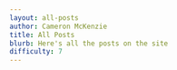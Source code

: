 ```yaml
---
layout: all-posts
author: Cameron McKenzie
title: All Posts
blurb: Here's all the posts on the site
difficulty: 7
---
```



